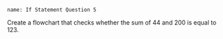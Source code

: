 ```ngMeta
name: If Statement Question 5

```

Create a flowchart that checks whether the sum of 44 and 200 is equal to 123.
